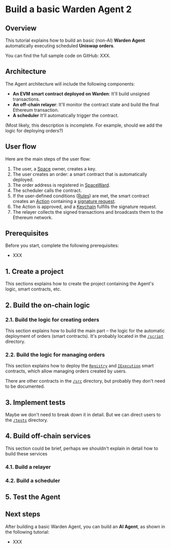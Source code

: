 ﻿---
sidebar_position: 2
---

# Build a basic Warden Agent 2

## Overview

This tutorial explains how to build an basic (non-AI) **Warden Agent** automatically executing scheduled **Uniswap orders**.

You can find the full sample code on GitHub: XXX.

## Architecture

The Agent architecture will include the following components:

- **An EVM smart contract deployed on Warden**: It'll build unsigned transactions.
- **An off-chain relayer**: It'll monitor the contract state and build the final Ethereum transaction.
- **A scheduler** It'll automatically trigger the contract.

(Most likely, this description is incomplete. For example, should we add the logic for deploying orders?)

## User flow

Here are the main steps of the user flow:

1. The user, a [Space](/learn/glossary#space) owner, creates a key.
2. The user creates an order: a smart contract that is automatically deployed.
3. The order address is registered in [SpaceWard](/learn/glossary#spaceward).
4. The scheduler calls the contract.
5. If the user-defined conditions ([Rules](/learn/glossary#rule)) are met, the smart contract creates an [Action](/learn/glossary#action) containing a [signature request](/learn/glossary#signature-request).
6. The Action is approved, and a [Keychain](/learn/glossary#keychain) fulfills the signature request.
7. The relayer collects the signed transactions and broadcasts them to the Ethereum network.

## Prerequisites

Before you start, complete the following prerequisites:

- XXX

## 1. Create a project

This sections explains how to create the project containing the Agent's logic, smart contracts, etc.

## 2. Build the on-chain logic

### 2.1. Build the logic for creating orders

This section explains how to build the main part – the logic for the automatic deployment of orders (smart contracts). It's probably located in the [`/script`](https://github.com/warden-protocol/wardenprotocol/tree/main/solidity/orders/script) directory.

### 2.2. Build the logic for managing orders

This section explains how to deploy the [`Registry`](https://github.com/warden-protocol/wardenprotocol/blob/main/solidity/orders/src/Registry.sol) and [`IExecution`](https://github.com/warden-protocol/wardenprotocol/blob/main/solidity/orders/src/IExecution.sol) smart contracts, which allow managing orders created by users.

There are other contracts in the [`/src`](https://github.com/warden-protocol/wardenprotocol/blob/main/solidity/orders/src) directory, but probably they don't need to be documented.

## 3. Implement tests

Maybe we don't need to break down it in detail. But we can direct users to the [`/tests`](https://github.com/warden-protocol/wardenprotocol/blob/main/solidity/orders/src) directory.

## 4. Build off-chain services

This section could be brief, perhaps we shouldn't explain in detail how to build these services

### 4.1. Build a relayer

### 4.2. Build a scheduler

## 5. Test the Agent

## Next steps

After building a basic Warden Agent, you can build an **AI Agent**, as shown in the following tutorial:

- XXX
